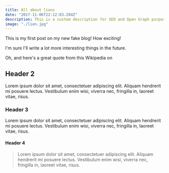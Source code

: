 ```yaml
---
title: All about lions
date: "2017-11-06T22:12:03.284Z"
description: This is a custom description for SEO and Open Graph purposes, rather than the default generated excerpt. Simply add a description field to the frontmatter.
image: "./lion.jpg"
---
```


This is my first post on my new fake blog! How exciting!

I'm sure I'll write a lot more interesting things in the future.

Oh, and here's a great quote from this Wikipedia on

## Header 2

Lorem ipsum dolor sit amet, consectetuer adipiscing elit. Aliquam hendrerit mi posuere lectus. Vestibulum enim wisi, viverra nec, fringilla in, laoreet vitae, risus.

### Header 3

Lorem ipsum dolor sit amet, consectetuer adipiscing elit. Aliquam hendrerit mi posuere lectus. Vestibulum enim wisi, viverra nec, fringilla in, laoreet vitae, risus.

#### Header 4

>Lorem ipsum dolor sit amet, consectetuer adipiscing elit. Aliquam hendrerit mi posuere lectus. Vestibulum enim wisi, viverra nec, fringilla in, laoreet vitae, risus.
